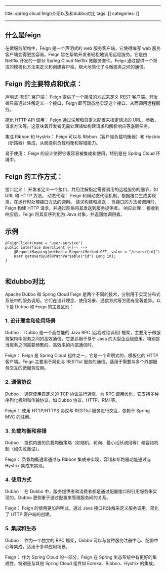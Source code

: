 
--- 
title:  spring cloud feign介绍以及和dubbo对比 
tags: []
categories: [] 

---
## 什么是feign

在微服务架构中，Feign 是一个声明式的 web 服务客户端，它使得编写 web 服务客户端变得更加容易。Feign 旨在帮助开发者轻松地调用远程服务。它是由 Netflix 开发的一部分 Spring Cloud Netflix 微服务套件。Feign 通过提供一个简洁的模板化方法来定义和创建客户端，极大地简化了与微服务之间的通信。

## Feign 的主要特点和优点：

声明式 REST 客户端： Feign 提供了一个简洁的方式来定义 REST 客户端。开发者只需通过注解定义一个接口，Feign 即可动态地实现这个接口，从而调用远程服务。

简化 HTTP API 调用： Feign 通过注解和自定义配置来指定请求的 URL、参数、请求方法等。这意味着开发者无需处理诸如构建请求和解析响应等底层任务。

集成 Ribbon 和 Hystrix： Feign 可以与 Ribbon（客户端负载均衡器）和 Hystrix（断路器）集成，从而提供负载均衡和容错能力。

易于使用： Feign 的设计使得它很容易被集成和使用，特别是在 Spring Cloud 环境中。

## Feign 的工作方式：

接口定义： 开发者定义一个接口，并用注解指定需要调用的远程服务的细节，如 URL 和 HTTP 方法。 动态代理： Feign 利用动态代理机制，根据接口生成实现类，在运行时处理接口方法的调用。 请求构建和发送： 当接口的方法被调用时，Feign 构建 HTTP 请求，并通过网络将其发送到服务提供者。 响应处理： 接收到响应后，Feign 将其反序列化为 Java 对象，并返回给调用者。

## 示例

```
@FeignClient(name = "user-service")
public interface UserClient {<!-- -->
    @RequestMapping(method = RequestMethod.GET, value = "/users/{id}")
    User getUserById(@PathVariable("id") Long id);
}


```

## 和dubbo对比

Apache Dubbo 和 Spring Cloud Feign 是两个不同的技术，分别用于实现分布式系统中的服务调用。它们在设计理念、使用场景、通信方式等方面有显著差异。以下是 Dubbo 和 Feign 的主要区别：

### 1. 设计理念和使用场景

Dubbo： Dubbo 是一个高性能的 Java RPC (远程过程调用) 框架，主要用于微服务架构中服务之间的高效通信。它更适用于基于 Java 的大型企业级应用，特别是当服务之间需要频繁的、高效率的内部通信时。

Feign： Feign 是 Spring Cloud 组件之一，它是一个声明式的、模板化的 HTTP 客户端。Feign 主要用于简化与 RESTful 服务的通信，适用于需要与多个外部服务交互的微服务应用。

### 2. 通信协议

Dubbo： 通常使用自定义的 TCP 协议进行通信，为 RPC 调用优化。它支持多种序列化机制和传输协议，如 Dubbo 协议、HTTP、RMI 等。

Feign： 使用 HTTP/HTTPS 协议与 RESTful 服务进行交互，依赖于 Spring MVC 的注解。

### 3. 负载均衡和容错

Dubbo： 提供内置的负载均衡策略（如随机、轮询、最小活跃调用等）和容错机制（如失败重试）。

Feign： 负载均衡通常通过与 Ribbon 集成来实现，容错和断路器功能通过与 Hystrix 集成来实现。

### 4. 使用方式

Dubbo： 在 Dubbo 中，服务提供者和消费者都是通过配置接口和引用服务来实现的。Dubbo 更侧重于通过配置来管理服务间的关系。

Feign： Feign 的使用更加声明式，通过 Java 接口和注解来定义服务调用，简化了 HTTP 客户端的创建。

### 5. 集成和生态

Dubbo： 作为一个独立的 RPC 框架，Dubbo 可以与各种服务注册中心、配置中心等集成，适用于多种应用场景。

Feign： 作为 Spring Cloud 的一部分，Feign 在 Spring 生态系统中有更好的集成性，特别是与其他 Spring Cloud 组件如 Eureka、Ribbon、Hystrix 的集成。

